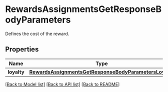 # RewardsAssignmentsGetResponseBodyParameters

Defines the cost of the reward.

## Properties

Name | Type | Description | Notes
------------ | ------------- | ------------- | -------------
**loyalty** | [**RewardsAssignmentsGetResponseBodyParametersLoyalty**](RewardsAssignmentsGetResponseBodyParametersLoyalty.md) |  | [optional] 

[[Back to Model list]](../README.md#documentation-for-models) [[Back to API list]](../README.md#documentation-for-api-endpoints) [[Back to README]](../README.md)


